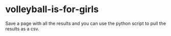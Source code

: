 # volleyball-is-for-girls

Save a page with all the results and you can use the python script to pull the results as a csv.

